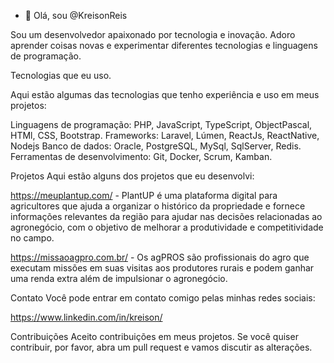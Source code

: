 - 👋 Olá, sou @KreisonReis

Sou um desenvolvedor apaixonado por tecnologia e inovação. Adoro aprender coisas novas e experimentar diferentes tecnologias e linguagens de programação.

Tecnologias que eu uso.

Aqui estão algumas das tecnologias que tenho experiência e uso em meus projetos:

Linguagens de programação: PHP, JavaScript, TypeScript, ObjectPascal, HTMl, CSS, Bootstrap.
Frameworks: Laravel, Lúmen, ReactJs, ReactNative, Nodejs
Banco de dados: Oracle, PostgreSQL, MySql, SqlServer, Redis.
Ferramentas de desenvolvimento: Git, Docker, Scrum, Kamban.

Projetos
Aqui estão alguns dos projetos que eu desenvolvi:

https://meuplantup.com/ - PlantUP é uma plataforma digital para agricultores que ajuda a organizar o histórico da propriedade e fornece informações relevantes da região para ajudar nas decisões relacionadas ao agronegócio, com o objetivo de melhorar a produtividade e competitividade no campo.

https://missaoagpro.com.br/ - Os agPROS são profissionais do agro que executam missões em suas visitas aos produtores rurais e podem ganhar uma renda extra além de impulsionar o agronegócio.

Contato
Você pode entrar em contato comigo pelas minhas redes sociais:

https://www.linkedin.com/in/kreison/

Contribuições
Aceito contribuições em meus projetos. Se você quiser contribuir, por favor, abra um pull request e vamos discutir as alterações.
